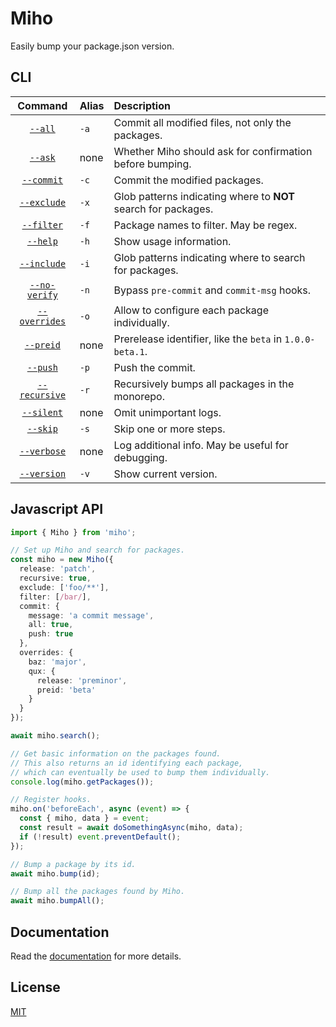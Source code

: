 # Miho

Easily bump your package.json version.

## CLI

|                        Command                        | Alias | Description                                                    |
| :---------------------------------------------------: | :---- | :------------------------------------------------------------- |
|       [`--all`](https://tb.dev.br/miho/cli#all)       | `-a`  | Commit all modified files, not only the packages.              |
|       [`--ask`](https://tb.dev.br/miho/cli#ask)       | none  | Whether Miho should ask for confirmation before bumping.       |
|    [`--commit`](https://tb.dev.br/miho/cli#commit)    | `-c`  | Commit the modified packages.                                  |
|   [`--exclude`](https://tb.dev.br/miho/cli#exclude)   | `-x`  | Glob patterns indicating where to **NOT** search for packages. |
|    [`--filter`](https://tb.dev.br/miho/cli#filter)    | `-f`  | Package names to filter. May be regex.                         |
|      [`--help`](https://tb.dev.br/miho/cli#help)      | `-h`  | Show usage information.                                        |
|   [`--include`](https://tb.dev.br/miho/cli#include)   | `-i`  | Glob patterns indicating where to search for packages.         |
| [`--no-verify`](https://tb.dev.br/miho/cli#no-verify) | `-n`  | Bypass `pre-commit` and `commit-msg` hooks.                    |
| [`--overrides`](https://tb.dev.br/miho/cli#overrides) | `-o`  | Allow to configure each package individually.                  |
|     [`--preid`](https://tb.dev.br/miho/cli#preid)     | none  | Prerelease identifier, like the `beta` in `1.0.0-beta.1`.      |
|      [`--push`](https://tb.dev.br/miho/cli#push)      | `-p`  | Push the commit.                                               |
| [`--recursive`](https://tb.dev.br/miho/cli#recursive) | `-r`  | Recursively bumps all packages in the monorepo.                |
|    [`--silent`](https://tb.dev.br/miho/cli#silent)    | none  | Omit unimportant logs.                                         |
|      [`--skip`](https://tb.dev.br/miho/cli#skip)      | `-s`  | Skip one or more steps.                                        |
|   [`--verbose`](https://tb.dev.br/miho/cli#verbose)   | none  | Log additional info. May be useful for debugging.              |
|   [`--version`](https://tb.dev.br/miho/cli#version)   | `-v`  | Show current version.                                          |

## Javascript API

```ts
import { Miho } from 'miho';

// Set up Miho and search for packages.
const miho = new Miho({
  release: 'patch',
  recursive: true,
  exclude: ['foo/**'],
  filter: [/bar/],
  commit: {
    message: 'a commit message',
    all: true,
    push: true
  },
  overrides: {
    baz: 'major',
    qux: {
      release: 'preminor',
      preid: 'beta'
    }
  }
});

await miho.search();

// Get basic information on the packages found.
// This also returns an id identifying each package,
// which can eventually be used to bump them individually.
console.log(miho.getPackages());

// Register hooks.
miho.on('beforeEach', async (event) => {
  const { miho, data } = event;
  const result = await doSomethingAsync(miho, data);
  if (!result) event.preventDefault();
});

// Bump a package by its id.
await miho.bump(id);

// Bump all the packages found by Miho.
await miho.bumpAll();
```

## Documentation

Read the [documentation](https://tb.dev.br/miho) for more details.

## License

[MIT](https://github.com/ferreira-tb/miho/blob/main/LICENSE)
